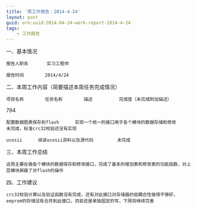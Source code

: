 ```yaml
---
title: '周工作报告：2014-4-24'
layout: post
guid: urn:uuid:2014-04-24-work-report-2014-4-24
tags:
    - 工作报告
---
```


一、基本情况   

    报告人职务		实习工程师	

    报告时间		2014/4/24					

二、本周工作内容（简要描述本周任务完成情况）							

    项目名称		任务名称		描述			完成度（未完成附加描述）

794

    配置数据图表保存到flash		实现一个统一的接口用于各个模块的数据存储和修改			未完成，标准crc32校验还没有实现

    ucosii		阅读ucosii资料以及源代码			未完成

三、本周工作总结							

    这周主要在做各个模块的数据保存和修改接口，完成了基本的增加表和修改表的功能函数，对上层模块屏蔽了对flash的操作							

四、工作建议							

    crc32校验计算以及验证函数没有完成，还有对此接口对存储器的低耦合性做得不够好，eeprom的存储没有合并到此接口，目前还是单独固定的写，下周将继续完善							
